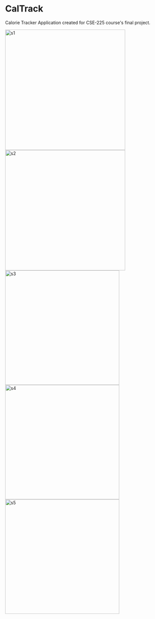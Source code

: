 # CalTrack
Calorie Tracker Application created for CSE-225 course's final project.

<img width="385" alt="s1" src="https://github.com/Vyvy-vi/CalTrack/assets/62864373/a78d95f5-5266-48df-a882-b1db67561e64">
<img width="385" alt="s2" src="https://github.com/Vyvy-vi/CalTrack/assets/62864373/c0e3751e-8560-4e96-b774-ed49a177333a">
<img width="366" alt="s3" src="https://github.com/Vyvy-vi/CalTrack/assets/62864373/ab4f1e6f-221a-4e79-86f0-49ade31e40f4">
<img width="366" alt="s4" src="https://github.com/Vyvy-vi/CalTrack/assets/62864373/67ff6d6e-e439-4801-935a-58bba3a7d64c">
<img width="366" alt="s5" src="https://github.com/Vyvy-vi/CalTrack/assets/62864373/70eca7bd-4341-4e94-b41a-e59aeb75fda8">
